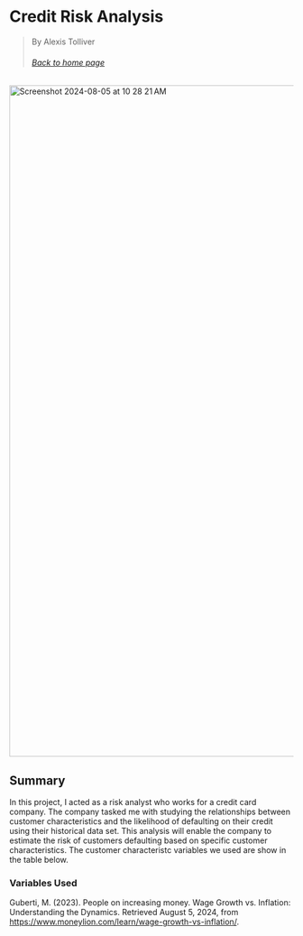 
# Credit Risk Analysis
> By Alexis Tolliver
> ###### [Back to home page](https://alexisr1990.github.io/Alexis-Tolliver-Portfolio/)
> 
<img width="1190" alt="Screenshot 2024-08-05 at 10 28 21 AM" src="https://github.com/user-attachments/assets/d7bba1b7-62ac-4965-9845-e7cb76914739">




## Summary
In this project, I acted as a risk analyst who works for a credit card company. The company tasked me with studying the relationships between customer characteristics and the likelihood of defaulting on their credit using their historical data set. This analysis will enable the company to estimate the risk of customers defaulting based on specific customer characteristics. The customer characteristc variables we used are show in the table below.  


### Variables Used




Guberti, M. (2023). People on increasing money. Wage Growth vs. Inflation: Understanding the Dynamics. Retrieved August 5, 2024, from https://www.moneylion.com/learn/wage-growth-vs-inflation/. 
